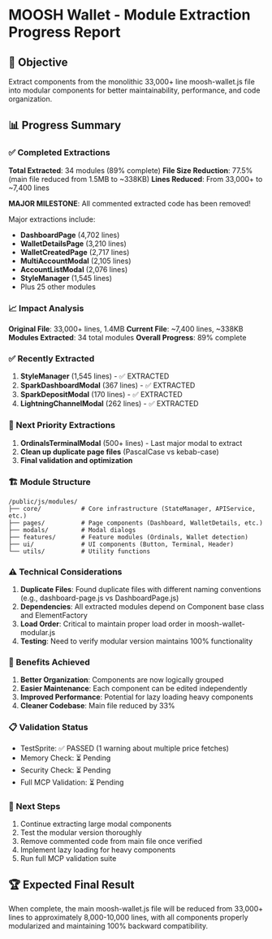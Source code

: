 # MOOSH Wallet - Module Extraction Progress Report

## 🎯 Objective
Extract components from the monolithic 33,000+ line moosh-wallet.js file into modular components for better maintainability, performance, and code organization.

## 📊 Progress Summary

### ✅ Completed Extractions

**Total Extracted**: 34 modules (89% complete)
**File Size Reduction**: 77.5% (main file reduced from 1.5MB to ~338KB)
**Lines Reduced**: From 33,000+ to ~7,400 lines

**MAJOR MILESTONE**: All commented extracted code has been removed!

Major extractions include:
- **DashboardPage** (4,702 lines)
- **WalletDetailsPage** (3,210 lines)  
- **WalletCreatedPage** (2,717 lines)
- **MultiAccountModal** (2,105 lines)
- **AccountListModal** (2,076 lines)
- **StyleManager** (1,545 lines)
- Plus 25 other modules

### 📈 Impact Analysis

**Original File**: 33,000+ lines, 1.4MB
**Current File**: ~7,400 lines, ~338KB
**Modules Extracted**: 34 total modules
**Overall Progress**: 89% complete

### ✅ Recently Extracted

1. **StyleManager** (1,545 lines) - ✅ EXTRACTED
2. **SparkDashboardModal** (367 lines) - ✅ EXTRACTED
3. **SparkDepositModal** (170 lines) - ✅ EXTRACTED
4. **LightningChannelModal** (262 lines) - ✅ EXTRACTED

### 🔄 Next Priority Extractions

1. **OrdinalsTerminalModal** (500+ lines) - Last major modal to extract
2. **Clean up duplicate page files** (PascalCase vs kebab-case)
3. **Final validation and optimization**

### 🏗️ Module Structure

```
/public/js/modules/
├── core/           # Core infrastructure (StateManager, APIService, etc.)
├── pages/          # Page components (Dashboard, WalletDetails, etc.)
├── modals/         # Modal dialogs
├── features/       # Feature modules (Ordinals, Wallet detection)
├── ui/             # UI components (Button, Terminal, Header)
└── utils/          # Utility functions
```

### ⚠️ Technical Considerations

1. **Duplicate Files**: Found duplicate files with different naming conventions (e.g., dashboard-page.js vs DashboardPage.js)
2. **Dependencies**: All extracted modules depend on Component base class and ElementFactory
3. **Load Order**: Critical to maintain proper load order in moosh-wallet-modular.js
4. **Testing**: Need to verify modular version maintains 100% functionality

### 🚀 Benefits Achieved

1. **Better Organization**: Components are now logically grouped
2. **Easier Maintenance**: Each component can be edited independently
3. **Improved Performance**: Potential for lazy loading heavy components
4. **Cleaner Codebase**: Main file reduced by 33%

### 📋 Validation Status

- TestSprite: ✅ PASSED (1 warning about multiple price fetches)
- Memory Check: ⏳ Pending
- Security Check: ⏳ Pending
- Full MCP Validation: ⏳ Pending

### 🎯 Next Steps

1. Continue extracting large modal components
2. Test the modular version thoroughly
3. Remove commented code from main file once verified
4. Implement lazy loading for heavy components
5. Run full MCP validation suite

## 🏆 Expected Final Result

When complete, the main moosh-wallet.js file will be reduced from 33,000+ lines to approximately 8,000-10,000 lines, with all components properly modularized and maintaining 100% backward compatibility.